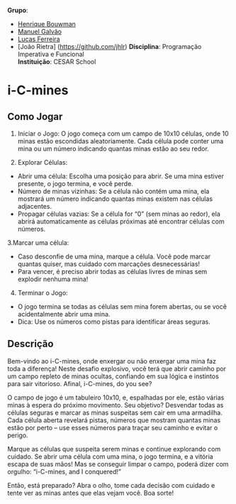 **Grupo**:  
- [Henrique Bouwman](https://github.com/henriquebouwman)  
- [Manuel Galvão](https://github.com/manuelfgalvao)  
- [Lucas Ferreira](https://github.com/lukitas20-beep)
- [João Rietra] (https://github.com/jhlr)
**Disciplina**: Programação Imperativa e Funcional  
**Instituição**: CESAR School  

# i-C-mines

## Como Jogar
1. Iniciar o Jogo: O jogo começa com um campo de 10x10 células, onde 10 minas estão escondidas aleatoriamente. Cada célula pode conter uma mina ou um número indicando quantas minas estão ao seu redor.

2. Explorar Células:
- Abrir uma célula: Escolha uma posição para abrir. Se uma mina estiver presente, o jogo termina, e você perde.
- Número de minas vizinhas: Se a célula não contém uma mina, ela mostrará um número indicando quantas minas existem nas células adjacentes.
- Propagar células vazias: Se a célula for “0” (sem minas ao redor), ela abrirá automaticamente as células próximas até encontrar células com números.

3.Marcar uma célula:
- Caso desconfie de uma mina, marque a célula. Você pode marcar quantas quiser, mas cuidado com marcações desnecessárias!
- Para vencer, é preciso abrir todas as células livres de minas sem explodir nenhuma mina!

4. Terminar o Jogo:
- O jogo termina se todas as células sem mina forem abertas, ou se você acidentalmente abrir uma mina.
- Dica: Use os números como pistas para identificar áreas seguras.

## Descrição
Bem-vindo ao i-C-mines, onde enxergar ou não enxergar uma mina faz toda a diferença! Neste desafio explosivo, você terá que abrir caminho por um campo repleto de minas ocultas, confiando em sua lógica e instintos para sair vitorioso. Afinal, i-C-mines, do you see?

O campo de jogo é um tabuleiro 10x10, e, espalhadas por ele, estão várias minas à espera do próximo movimento. Seu objetivo? Desvendar todas as células seguras e marcar as minas suspeitas sem cair em uma armadilha. Cada célula aberta revelará pistas, números que mostram quantas minas estão por perto – use esses números para traçar seu caminho e evitar o perigo.

Marque as células que suspeita serem minas e continue explorando com cuidado. Se abrir uma célula com uma mina, o jogo termina, e a vitória escapa de suas mãos! Mas se conseguir limpar o campo, poderá dizer com orgulho: “i-C-mines, and I conquered!”

Então, está preparado? Abra o olho, tome cada decisão com cuidado e tente ver as minas antes que elas vejam você. Boa sorte!
